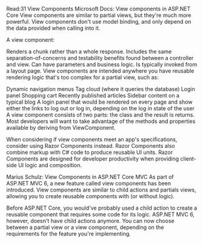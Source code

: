 Read:31 View Components
Microsoft Docs: View components in ASP.NET Core
View components are similar to partial views, but they're much more powerful. View components don't use model binding, and only depend on the data provided when calling into it.

A view component:

Renders a chunk rather than a whole response.
Includes the same separation-of-concerns and testability benefits found between a controller and view.
Can have parameters and business logic.
Is typically invoked from a layout page.
View components are intended anywhere you have reusable rendering logic that's too complex for a partial view, such as:

Dynamic navigation menus
Tag cloud (where it queries the database)
Login panel
Shopping cart
Recently published articles
Sidebar content on a typical blog
A login panel that would be rendered on every page and show either the links to log out or log in, depending on the log in state of the user
A view component consists of two parts: the class and the result is returns. Most developers will want to take advantage of the methods and properties available by deriving from ViewComponent.

When considering if view components meet an app's specifications, consider using Razor Components instead. Razor Components also combine markup with C# code to produce reusable UI units. Razor Components are designed for developer productivity when providing client-side UI logic and composition.

Marius Schulz: View Components in ASP.NET Core MVC
As part of ASP.NET MVC 6, a new feature called view components has been introduced. View components are similar to child actions and partials views, allowing you to create reusable components with (or without logic).

Before ASP.NET Core, you would've probably used a child action to create a reusable component that requires some code for its logic. ASP.NET MVC 6, however, doesn't have child actions anymore. You can now choose between a partial view or a view component, depending on the requirements for the feature you're implementing.
